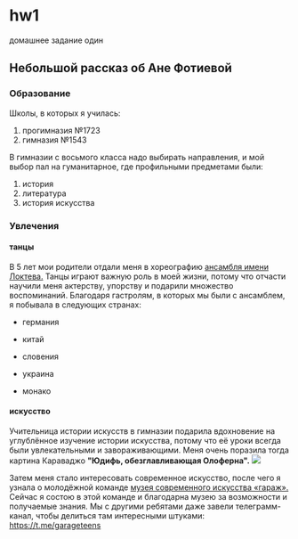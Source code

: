 # hw1
домашнее задание один

## Небольшой рассказ об Ане Фотиевой

### Образование

Школы, в которых я училась:
1. прогимназия №1723
2. гимназия №1543

В гимназии с восьмого класса надо выбирать направления, и  мой выбор пал на гуманитарное, где профильными предметами были:
1. история 
2. литература 
3. история искусства 

### Увлечения

#### танцы 

В 5 лет мои родители отдали меня в хореографию [ансамбля имени Локтева.](https://www.loktev-ensemble.com/ "здесь можно посмотреть сайт ансамбля")
Танцы играют важную роль в моей жизни, потому что отчасти научили меня актерству, упорству и подарили множество воспоминаний. Благодаря гастролям, в которых мы были с ансамблем, я побывала в следующих странах: 
+ германия 
- китай
+ словения 
- украина 
+ монако

#### искусство 
Учительница истории искусств в гимназии подарила вдохновение на углублённое изучение истории искусства, потому что её уроки всегда были увлекательными и завораживающими. Меня очень поразила тогда картина Караваджо **"Юдифь, обезглавливающая Олоферна".**
![](https://uploads4.wikiart.org/images/caravaggio/judith-beheading-holofernes-1599.jpg)

Затем меня стало интересовать современное искусство, после чего я узнала о молодёжной команде [музея современного искусства «гараж».](https://garagemca.org/ru) Сейчас я состою в этой команде и благодарна музею за возможности и получаемые знания. Мы с другими ребятами даже завели телеграмм-канал, чтобы делиться там интересными штуками: 
https://t.me/garageteens


